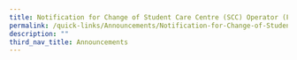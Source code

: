 ```yaml
---
title: Notification for Change of Student Care Centre (SCC) Operator (FAQs)
permalink: /quick-links/Announcements/Notification-for-Change-of-Student-Care-Centre-SCC-Operator-FAQs/
description: ""
third_nav_title: Announcements
---
```

